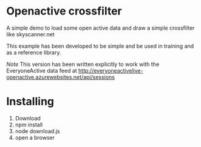 # Openactive crossfilter

A simple demo to load some open active data and draw a simple crossfilter like skyscanner.net

This example has been developed to be simple and be used in training and as a reference library.

*Note* This version has been written explicitly to work with the EveryoneActive data feed at http://everyoneactivelive-openactive.azurewebsites.net/api/sessions

# Installing 

1. Download
2. npm install
3. node download.js <sessions url> <number of pages to download>
4. open a browser